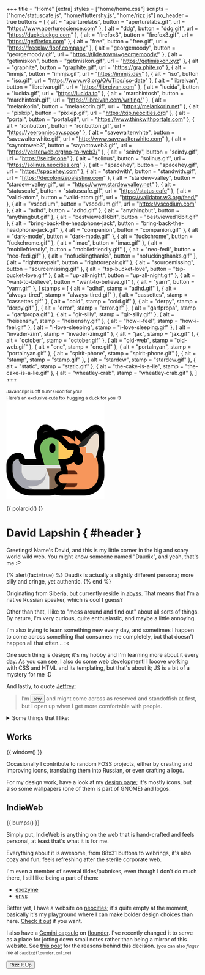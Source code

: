 +++
title = "Home"
[extra]
styles = ["home/home.css"]
scripts = ["home/statuscafe.js", "home/fluttershy.js", "home/rizz.js"]
no_header = true
buttons = [
  { alt = "aperturelabs", button = "aperturelabs.gif", url = "https://www.aperturescience.com" },
  { alt = "ddg", button = "ddg.gif", url = "https://duckduckgo.com" },
  { alt = "firefox3", button = "firefox3.gif", url = "https://getfirefox.com" },
  { alt = "free", button = "free.gif", url = "https://freeplay.floof.company" },
  { alt = "georgemoody", button = "georgemoody.gif", url = "https://tilde.town/~georgemoody/" },
  { alt = "getimiskon", button = "getimiskon.gif", url = "https://getimiskon.xyz" },
  { alt = "graphite", button = "graphite.gif", url = "https://gra.phite.ro" },
  { alt = "immjs", button = "immjs.gif", url = "https://immjs.dev" },
  { alt = "iso", button = "iso.gif", url = "https://www.w3.org/QA/Tips/iso-date" },
  { alt = "libreivan", button = "libreivan.gif", url = "https://libreivan.com" },
  { alt = "lucida", button = "lucida.gif", url = "https://lucida.to" },
  { alt = "marchintosh", button = "marchintosh.gif", url = "https://libreivan.com/writing/" },
  { alt = "melankorin", button = "melankorin.gif", url = "https://melankorin.net" },
  { alt = "pixlxip", button = "pixlxip.gif", url = "https://xip.neocities.org" },
  { alt = "portal", button = "portal.gif", url = "https://www.thinkwithportals.com" },
  { alt = "ronbutton", button = "ronbutton.gif", url = "https://veeronniecaw.space" },
  { alt = "savewalterwhite", button = "savewalterwhite.gif", url = "http://www.savewalterwhite.com" },
  { alt = "saynotoweb3", button = "saynotoweb3.gif", url = "https://yesterweb.org/no-to-web3/" },
  { alt = "seirdy", button = "seirdy.gif", url = "https://seirdy.one" },
  { alt = "solinus", button = "solinus.gif", url = "https://solinus.neocities.org" },
  { alt = "spacehey", button = "spacehey.gif", url = "https://spacehey.com" },
  { alt = "standwith", button = "standwith.gif", url = "https://decolonizepalestine.com" },
  { alt = "stardew-valley", button = "stardew-valley.gif", url = "https://www.stardewvalley.net" },
  { alt = "statuscafe", button = "statuscafe.gif", url = "https://status.cafe" },
  { alt = "valid-atom", button = "valid-atom.gif", url = "https://validator.w3.org/feed/" },
  { alt = "vscodium", button = "vscodium.gif", url = "https://vscodium.com" },
  { alt = "adhd", button = "adhd.gif" },
  { alt = "anythingbut", button = "anythingbut.gif" },
  { alt = "bestviewed16bit", button = "bestviewed16bit.gif" },
  { alt = "bring-back-the-headphone-jack", button = "bring-back-the-headphone-jack.gif" },
  { alt = "companion", button = "companion.gif" },
  { alt = "dark-mode", button = "dark-mode.gif" },
  { alt = "fuckchrome", button = "fuckchrome.gif" },
  { alt = "imac", button = "imac.gif" },
  { alt = "mobilefriendly", button = "mobilefriendly.gif" },
  { alt = "neo-fedi", button = "neo-fedi.gif" },
  { alt = "nofuckingthanks", button = "nofuckingthanks.gif" },
  { alt = "righttorepair", button = "righttorepair.gif" },
  { alt = "sourcemissing", button = "sourcemissing.gif" },
  { alt = "tsp-bucket-love", button = "tsp-bucket-love.gif" },
  { alt = "up-all-night", button = "up-all-night.gif" },
  { alt = "want-to-believe", button = "want-to-believe.gif" },
  { alt = "yarrr", button = "yarrr.gif" },
]
stamps = [
  { alt = "adhd", stamp = "adhd.gif" },
  { alt = "always-tired", stamp = "always-tired.gif" },
  { alt = "cassettes", stamp = "cassettes.gif" },
  { alt = "cold", stamp = "cold.gif" },
  { alt = "derpy", stamp = "derpy.gif" },
  { alt = "error", stamp = "error.gif" },
  { alt = "garfpropa", stamp = "garfpropa.gif" },
  { alt = "gir-silly", stamp = "gir-silly.gif" },
  { alt = "heisenshy", stamp = "heisenshy.gif" },
  { alt = "how-i-feel", stamp = "how-i-feel.gif" },
  { alt = "i-love-sleeping", stamp = "i-love-sleeping.gif" },
  { alt = "invader-zim", stamp = "invader-zim.gif" },
  { alt = "jax", stamp = "jax.gif" },
  { alt = "october", stamp = "october.gif" },
  { alt = "old-web", stamp = "old-web.gif" },
  { alt = "one", stamp = "one.gif" },
  { alt = "portalnyan", stamp = "portalnyan.gif" },
  { alt = "spirit-phone", stamp = "spirit-phone.gif" },
  { alt = "stamp", stamp = "stamp.gif" },
  { alt = "stardew", stamp = "stardew.gif" },
  { alt = "static", stamp = "static.gif" },
  { alt = "the-cake-is-a-lie", stamp = "the-cake-is-a-lie.gif" },
  { alt = "wheatley-crab", stamp = "wheatley-crab.gif" },
]
+++

<noscript>
  <p>
    <small>JavaScript is off huh? Good for you!</small>
    <br />
    <small>Here's an exclusive cute fox hugging a duck for you :3</small>
    <br />
    <img class="transparent no-hover drop-shadow" alt="Neofox hugs a duck." src="neofox-hug-duck.png" />
  </p>
</noscript>

{{ polaroid() }}

<div id="header-container">

# David Lapshin { #header }
</div>

Greetings! Name's David, and this is my little corner in the big and scary world wild web. You might know someone named "Daudix", and yeah, that's me :P

{% alert(fact=true) %}
Daudix is actually a slightly different persona; more silly and cringe, yet authentic.
{% end %}

Originating from Siberia, but currently reside in <abbr id="abyss" title="If you know, you know">abyss</abbr>. That means that I'm a native Russian speaker, which is cool I guess?

Other than that, I like to "mess around and find out" about all sorts of things. By nature, I'm very curious, quite enthusiastic, and maybe a little annoying.

I'm also trying to learn something new every day, and sometimes I happen to come across something that consumes me completely, but that doesn't happen all that often... :<

One such thing is design; it's my hobby and I'm learning more about it every day. As you can see, I also do some web development! I looove working with CSS and HTML and its templating, but that's about it; JS is a bit of a mystery for me :D

And lastly, to quote [Jeffrey](https://hyperreal.coffee/about/):

> I’m <button id="shy">shy</button> and might come across as reserved and standoffish at first, but I open up when I get more comfortable with people.

<details><summary>Some things that I like:</summary>

- Purple <small>(lavender in particular)</small>
- Design
- Games:
  - <div id="portal-container">
      <div id="portal-blue"></div>
        <div id="portal-marquee">
          <span>Portal</span>
          <span aria-hidden="true">Portal</span>
        </div>
      <div id="portal-orange"></div>
    </div>
    <small>(all-time favorite)</small>
  - <span>Celeste</span> <small>(such a lovely game)</small>
  - <span>Teardown</span> <small>(fun destructions)</small>
  - <span>Super</span><span>liminal</span> <small>(F-Stop if it wasn't scrapped)</small>
  - <span>Stardew Valley</span> <small>(was fun until sis spoiled *everything*)</small>
  - <span>Untitled Goose</span> <small>(*honk-honk!* I love geese, by the way)</small>
  - <span>The Stanley Parable<span>&nbsp;Adventure Line™</span></span> <small>(fake feeling of choice, just like irl)</small>
- Aesthetics:
  - [Cyberpunk](https://aesthetics.fandom.com/wiki/Cyberpunk)
  - [Vaporwave](https://aesthetics.fandom.com/wiki/Vaporwave)
  - [Liminal Space](https://aesthetics.fandom.com/wiki/Liminal_Space)
- Monokai Pro <small>(I know, very random, but hear me out, it got this sweet purple tint)</small>
- Photography <small>(although I don't have much opportunity to shoot anything else than a view from my window)</small>
- Small/indie web
- Minor details and references
- Retro/-futurism and vintage stuff
- Making this list look like a staircase
</details>

## Works

{{ window() }}

Occasionally I contribute to random FOSS projects, either by creating and improving icons, translating them into Russian, or even crafting a logo.

For my design work, have a look at my [design page](@/design/index.md); it's mostly icons, but also some wallpapers (one of them is part of GNOME) and logos.

## IndieWeb

{{ bumps() }}

Simply put, IndieWeb is anything on the web that is hand-crafted and feels personal, at least that's what it is for me.

Everything about it is awesome, from 88x31 buttons to webrings, it's also cozy and fun; feels refreshing after the sterile corporate web.

I'm even a member of several tildes/pubnixes, even though I don't do much there, I still like being a part of them:

- [exozyme](https://exozy.me)
- [envs](https://envs.net)

Better yet, I have a website on [neocities](https://neocities.org); it's quite empty at the moment, basically it's my playground where I can make bolder design choices than here. [Check it out](https://daudix.neocities.org) if you want.

I also have a [Gemini capsule](gemini://gmi.daudix.one) on [flounder](https://flounder.online). I've recently changed it to serve as a place for jotting down small notes rather than being a mirror of this website. See [this post](@/blog/2024-07-13-repurposing-gemini-capsule/index.md) for the reasons behind this decision. <small>(you can also _finger_ me at `daudix@flounder.online`)</small>

<div id="rizz-dialog" class="buttons">
  <button id="rizz">Rizz It Up</button>
  <div id="dont"></div>
</div>
